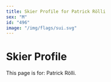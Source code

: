 ```yaml
---
title: Skier Profile for Patrick Rölli
sex: "M"
id: "496"
image: "/img/flags/sui.svg" 
---
```


# Skier Profile

This page is for: Patrick Rölli.
    